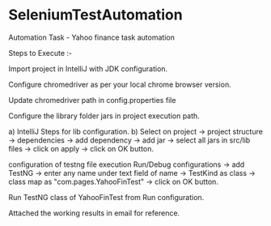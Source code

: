 # SeleniumTestAutomation
Automation Task - Yahoo finance task automation

Steps to Execute :-

Import project in IntelliJ with JDK configuration.

Configure chromedriver as per your local chrome browser version.

Update chromedriver path in config.properties file

Configure the library folder jars in project execution path.

a) IntelliJ Steps for lib configuration. b) Select on project -> project structure -> dependencies -> add dependency -> add jar -> select all jars in src/lib files -> click on apply -> click on OK button.

configuration of testng file execution Run/Debug configurations -> add TestNG -> enter any name under text field of name -> TestKind as class -> class map as "com.pages.YahooFinTest" -> click on OK button.

Run TestNG class of YahooFinTest from Run configuration.

Attached the working results in email for reference.